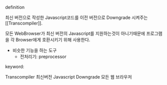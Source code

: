
definition

최신 버전으로 작성한 Javascript코드를 
이전 버전으로 Downgrade 시켜주는 [[Transcompiler]].

모든 WebBrowser가 최신 버전의 Javascript를 지원하는것이 아니기때문에
프로그램을 각 Browser에게 호환시키기 위해 사용한다.

+ 비슷한 기능을 하는 도구
	+ 전처리기: preprocessor
	
   
keyword:

Transcompiler
최신버전 Javascript
Downgrade
모든 웹 브라우저